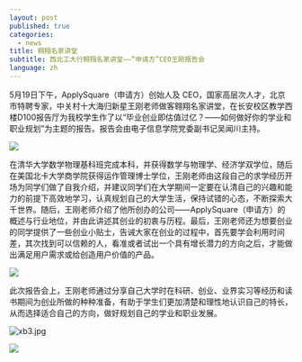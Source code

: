 ```yaml
---
layout: post
published: true
categories:
  - news
title: 翱翔名家讲堂
subtitle: 西北工大行翱翔名家讲堂——“申请方”CEO王刚报告会
language: zh
---
```

5月19日下午，ApplySquare（申请方）创始人及 CEO，国家高层次人才，北京市特聘专家，中关村十大海归新星王刚老师做客翱翔名家讲堂，在长安校区教学西楼D100报告厅为我校学生作了以“毕业创业即估值过亿？——如何做好你的学业和职业规划”为主题的报告。报告会由电子信息学院党委副书记吴闻川主持。

![]({{site.baseurl}}/image/xb1.jpg)

在清华大学数学物理基科班完成本科，并获得数学与物理学、经济学双学位，随后在美国北卡大学商学院获得运作管理博士学位，王刚老师由这段自己的求学经历开场为同学们做了自我介绍，并建议同学们在大学期间一定要在认清自己的兴趣和能力的前提下高效地学习，认真规划自己的大学生活，保持试错的心态，不断探索大千世界。随后，王刚老师介绍了他所创办的公司——ApplySquare（申请方）的概述与行业地位，并由此讲述其创业的初衷与历程。最后，王刚老师还为想要创业的同学提供了一些创业小贴士，告诫大家在创业的过程中，首先要学会利用时间差，其次找到可以信赖的人，看准或者试出一个具有增长潜力的方向之后，才能做出满足用户需求或给创造用户价值的产品。

![]({{site.baseurl}}/image/xb2.jpg)

此次报告会上，王刚老师通过分享自己大学时在科研、创业、业界实习等经历和读书期间为创业所做的种种准备，有助于学生们更加清楚和理性地认识自己的特长，从而选择适合自己的方向，做好规划自己的学业和职业发展。

![xb3.jpg]({{site.baseurl}}/image/xb3.jpg)

![]({{site.baseurl}}/image/xb4.jpg)
